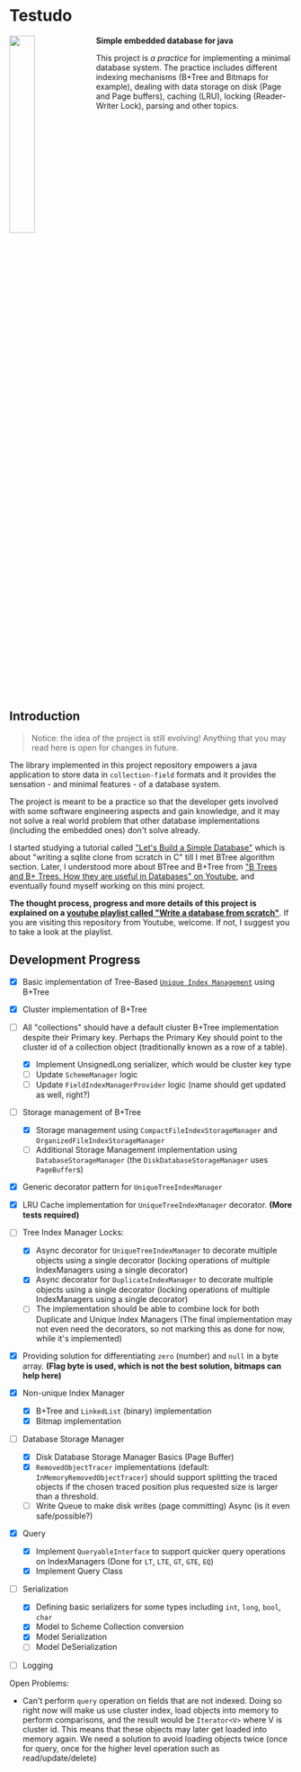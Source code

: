 # Testudo

<p>
  <img width="30%" src="https://github.com/sepgh/testudo/blob/main/.docs/assets/Testudo.png" align="left" />
  
**Simple embedded database for java**


This project is _a practice_ for implementing a minimal database system. The practice includes different indexing mechanisms (B+Tree and Bitmaps for example), 
dealing with data storage on disk (Page and Page buffers), caching (LRU), locking (Reader-Writer Lock), parsing and other topics.


<br clear="left"/>
</p>



## Introduction

> Notice: the idea of the project is still evolving! Anything that you may read here is open for changes in future.

The library implemented in this project repository empowers a java application to store data in `collection-field` formats and it provides the sensation - and minimal features - of a database system.

The project is meant to be a practice so that the developer gets involved with some software engineering aspects and gain knowledge, and it may not solve a real world problem that other database implementations (including the embedded ones) don't solve already.

I started studying a tutorial called ["Let's Build a Simple Database"](https://cstack.github.io/db_tutorial/) which is about "writing a sqlite clone from scratch in C" till I met BTree algorithm section.
Later, I understood more about BTree and B+Tree from ["B Trees and B+ Trees. How they are useful in Databases" on Youtube](https://www.youtube.com/watch?v=aZjYr87r1b8), and eventually found myself working on this mini project.

**The thought process, progress and more details of this project is explained on a [youtube playlist called "Write a database from scratch"](https://www.youtube.com/watch?v=HHO2K23XxbM&list=PLWRwj01AnyEtjaw-ZnnAQWnVYPZF5WayV)**. If you are visiting this repository from Youtube, welcome. If not, I suggest you to take a look at the playlist.



## Development Progress

- [X] Basic implementation of Tree-Based [`Unique Index Management`](https://github.com/sepgh/testudo/blob/main/src/main/java/com/github/sepgh/testudo/index/UniqueTreeIndexManager.java) using B+Tree 
- [X] Cluster implementation of B+Tree
- [ ] All "collections" should have a default cluster B+Tree implementation despite their Primary key. Perhaps the Primary Key should point to the cluster id of a collection object (traditionally known as a row of a table).
  - [X] Implement UnsignedLong serializer, which would be cluster key type
  - [ ] Update `SchemeManager` logic
  - [ ] Update `FieldIndexManagerProvider` logic (name should get updated as well, right?)
- [ ] Storage management of B+Tree
  - [X] Storage management using `CompactFileIndexStorageManager` and `OrganizedFileIndexStorageManager`
  - [ ] Additional Storage Management implementation using `DatabaseStorageManager` (the `DiskDatabaseStorageManager` uses `PageBuffer`s)
- [X] Generic decorator pattern for `UniqueTreeIndexManager`
- [X] LRU Cache implementation for `UniqueTreeIndexManager` decorator. **(More tests required)**
- [ ] Tree Index Manager Locks:
  - [X] Async decorator for `UniqueTreeIndexManager` to decorate multiple objects using a single decorator (locking operations of multiple IndexManagers using a single decorator)
  - [X] Async decorator for `DuplicateIndexManager` to decorate multiple objects using a single decorator (locking operations of multiple IndexManagers using a single decorator)
  - [ ] The implementation should be able to combine lock for both Duplicate and Unique Index Managers  (The final implementation may not even need the decorators, so not marking this as done for now, while it's implemented)
- [X] Providing solution for differentiating `zero` (number) and `null` in a byte array. **(Flag byte is used, which is not the best solution, bitmaps can help here)**
- [X] Non-unique Index Manager
  - [X] B+Tree and `LinkedList` (binary) implementation
  - [X] Bitmap implementation
- [ ] Database Storage Manager
  - [X] Disk Database Storage Manager Basics (Page Buffer)
  - [X] `RemovedObjectTracer` implementations (default: `InMemoryRemovedObjectTracer`) should support splitting the traced objects if the chosen traced position plus requested size is larger than a threshold.
  - [ ] Write Queue to make disk writes (page committing) Async (is it even safe/possible?)
- [X] Query
  - [X] Implement `QueryableInterface` to support quicker query operations on IndexManagers (Done for `LT`, `LTE`, `GT`, `GTE`, `EQ`)
  - [X] Implement Query Class
- [ ] Serialization
  - [X] Defining basic serializers for some types including `int`, `long`, `bool`, `char`
  - [X] Model to Scheme Collection conversion
  - [X] Model Serialization
  - [ ] Model DeSerialization
- [ ] Logging




Open Problems:

- Can't perform `query` operation on fields that are not indexed. 
  Doing so right now will make us use cluster index, load objects into memory to perform comparisons, and the result would be `Iterator<V>` where V is cluster id.
  This means that these objects may later get loaded into memory again. We need a solution to avoid loading objects twice (once for query, once for the higher level operation such as read/update/delete)


